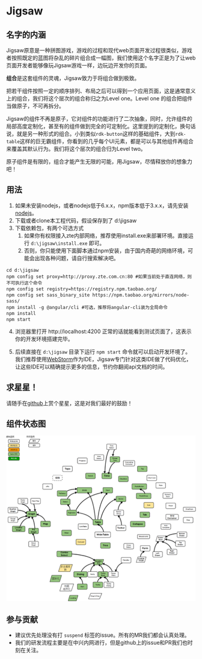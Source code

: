 # Jigsaw

## 名字的内涵
Jigsaw原意是一种拼图游戏，游戏的过程和现代web页面开发过程很类似，游戏者按照既定的蓝图将杂乱的碎片组合成一幅图，我们使用这个名字正是为了让web页面开发者能够像玩Jigsaw游戏一样，边玩边开发你的页面。

**组合**是这套组件的灵魂，Jigsaw致力于将组合做到极致。

把若干组件按照一定的顺序排列、布局之后可以得到一个应用页面，这是通常意义上的组合，我们将这个层次的组合称归之为Level one。Level one 的组合把组件当做原子，不可再拆分。

Jigsaw的组件不再是原子，它对组件的功能进行了二次抽象，同时，允许组件的局部高度定制化，甚至有的组件做到完全的可定制化。这里提到的定制化，换句话说，就是另一种形式的组合。小到类似`rdk-button`这样的基础组件，大到`rdk-table`这样的巨无霸组件，你看到的几乎每个UI元素，都是可以与其他组件再组合来覆盖其默认行为。我们将这个层次的组合归为Level two。

原子组件是有限的，组合才能产生无限的可能，用Jigsaw，尽情释放你的想象力吧！


## 用法
1. 如果未安装nodejs，或者nodejs低于6.x.x，npm版本低于3.x.x，请先安装[nodejs](https://nodejs.org)。
2. 下载或者clone本工程代码，假设保存到了 d:\jigsaw
3. 下载依赖包，有两个可选方式
    1. 如果你有权限接入zte内部网络，推荐使用install.exe来部署环境。直接运行 `d:\jigsaw\install.exe` 即可。
    2. 否则，你只能使用下面脚本通过npm安装，由于国内奇葩的网络环境，可能会出现各种问题，请自行搜索解决吧。
```
cd d:\jigsaw
npm config set proxy=http://proxy.zte.com.cn:80 #如果当前处于直连网络，则不可执行这个命令
npm config set registry=https://registry.npm.taobao.org/
npm config set sass_binary_site https://npm.taobao.org/mirrors/node-sass/
npm install -g @angular/cli #可选，推荐将angular-cli装为全局命令
npm install
npm start
```

4. 浏览器里打开 http://localhost:4200 正常的话就能看到测试页面了，这表示你的开发环境搭建完毕。

5. 后续直接在 `d:\jigsaw` 目录下运行 `npm start` 命令就可以启动开发环境了。我们推荐使用[WebStorm](https://www.jetbrains.com/webstorm/)作为IDE，Jigsaw专门针对这类IDE做了代码优化，让这些IDE可以精确提示更多的信息，节约你翻阅api文档的时间。

## 求星星！
请随手在[github](https://github.com/rdkmaster/jigsaw)上赏个星星，这是对我们最好的鼓励！

## 组件状态图
![](comp-map.png)

## 参与贡献
- 建议优先处理没有打 `suspend` 标签的issue。所有的MR我们都会认真处理。
- 我们的研发流程主要是在中兴内网进行，但是github上的issue和PR我们也时刻在关注。
